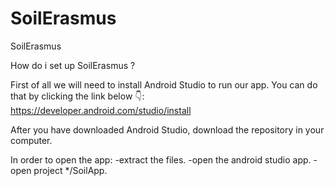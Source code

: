# SoilErasmus 
SoilErasmus
 

How do i set up SoilErasmus ?

First of all we will need to install Android Studio to run our app. You can do that by clicking the link below 👇: https://developer.android.com/studio/install

After you have downloaded Android Studio, download the repository in your computer.

In order to open the app: 
    -extract the files. 
    -open the android studio app. 
    -open project */SoilApp.